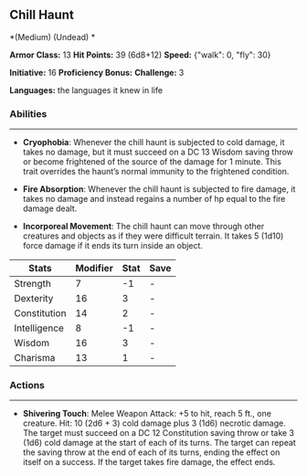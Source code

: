 ## Chill Haunt
*(Medium) (Undead) *

**Armor Class:** 13
**Hit Points:** 39 (6d8+12)
**Speed:** {"walk": 0, "fly": 30}

**Initiative:** 16
**Proficiency Bonus:**
**Challenge:** 3

**Languages:** the languages it knew in life

### Abilities
 --- 
- **Cryophobia**: Whenever the chill haunt is subjected to cold damage, it takes no damage, but it must succeed on a DC 13 Wisdom saving throw or become frightened of the source of the damage for 1 minute. This trait overrides the haunt’s normal immunity to the frightened condition.

- **Fire Absorption**: Whenever the chill haunt is subjected to fire damage, it takes no damage and instead regains a number of hp equal to the fire damage dealt.

- **Incorporeal Movement**: The chill haunt can move through other creatures and objects as if they were difficult terrain. It takes 5 (1d10) force damage if it ends its turn inside an object.



| Stats | Modifier | Stat | Save
| ---- | ---- | ---- | ---- |
| Strength | 7 | -1 | - |
| Dexterity | 16 | 3 | - |
| Constitution | 14 | 2 | - |
| Intelligence | 8 | -1 | - |
| Wisdom | 16 | 3 | - |
| Charisma | 13 | 1 | - |

### Actions
 --- 
- **Shivering Touch**: Melee Weapon Attack: +5 to hit, reach 5 ft., one creature. Hit: 10 (2d6 + 3) cold damage plus 3 (1d6) necrotic damage. The target must succeed on a DC 12 Constitution saving throw or take 3 (1d6) cold damage at the start of each of its turns. The target can repeat the saving throw at the end of each of its turns, ending the effect on itself on a success. If the target takes fire damage, the effect ends.

